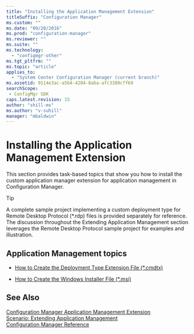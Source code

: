 ```yaml
---
title: "Installing the Application Management Extension"
titleSuffix: "Configuration Manager"
ms.custom: ""
ms.date: "09/20/2016"
ms.prod: "configuration-manager"
ms.reviewer: ""
ms.suite: ""
ms.technology:
  - "configmgr-other"
ms.tgt_pltfrm: ""
ms.topic: "article"
applies_to:
  - "System Center Configuration Manager (current branch)"
ms.assetid: 9114e3ac-a5b4-4204-8aba-afc3380cff69searchScope: - ConfigMgr SDK
caps.latest.revision: 15
author: "shill-ms"
ms.author: "v-suhill"
manager: "mbaldwin"
---
```

# Installing the Application Management Extension
This section provides task-based topics that show you how to install the custom application manager extension for application management in Configuration Manager.  

> [!TIP]
>  A complete sample project implementing a custom deployment type for Remote Desktop Protocol (\*.rdp) files is provided separately for reference. The discussion throughout the Extending Application Management section leverages the Remote Desktop Protocol sample project for examples and illustration.  

## Application Management topics  

-   [How to Create the Deployment Type Extension File (*.cmdtx)](../../develop/apps/how-to-create-the-deployment-type-extension-file-cmdtx.md)  

-   [How to Create the Windows Installer File (*.msi)](../../develop/apps/how-to-create-the-windows-installer-file-msi.md)  

## See Also  
 [Configuration Manager Application Management Extension](../../develop/apps/application-management-extension.md)   
 [Scenario: Extending Application Management](../../develop/apps/scenario--extending-application-management.md)   
 [Configuration Manager Reference](../../develop/reference/configuration-manager-reference.md)
